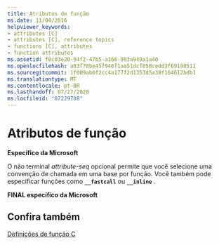```yaml
---
title: Atributos de função
ms.date: 11/04/2016
helpviewer_keywords:
- attributes [C]
- attributes [C], reference topics
- functions [C], attributes
- function attributes
ms.assetid: f0c03e20-94f2-47b5-a166-993a949a1a40
ms.openlocfilehash: a83f78be45f946f1aa51dcf058cedd3f69198511
ms.sourcegitcommit: 1f009ab0f2cc4a177f2d1353d5a38f164612bdb1
ms.translationtype: MT
ms.contentlocale: pt-BR
ms.lasthandoff: 07/27/2020
ms.locfileid: "87229708"
---
```

# <a name="function-attributes"></a>Atributos de função

**Específico da Microsoft**

O não terminal *attribute-seq* opcional permite que você selecione uma convenção de chamada em uma base por função. Você também pode especificar funções como **`__fastcall`** ou **`__inline`** .

**FINAL específico da Microsoft**

## <a name="see-also"></a>Confira também

[Definições de função C](../c-language/c-function-definitions.md)
